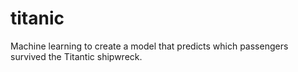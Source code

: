 # titanic
Machine learning to create a model that predicts which passengers survived the Titantic shipwreck.
